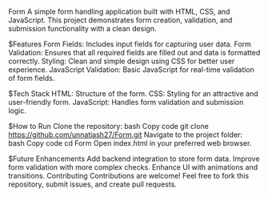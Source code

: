 Form
A simple form handling application built with HTML, CSS, and JavaScript. This project demonstrates form creation, validation, and submission functionality with a clean design.

$Features
Form Fields: Includes input fields for capturing user data.
Form Validation: Ensures that all required fields are filled out and data is formatted correctly.
Styling: Clean and simple design using CSS for better user experience.
JavaScript Validation: Basic JavaScript for real-time validation of form fields.

$Tech Stack
HTML: Structure of the form.
CSS: Styling for an attractive and user-friendly form.
JavaScript: Handles form validation and submission logic.

$How to Run
Clone the repository:
bash
Copy code
git clone https://github.com/unnatiash27/Form.git
Navigate to the project folder:
bash
Copy code
cd Form
Open index.html in your preferred web browser.

$Future Enhancements
Add backend integration to store form data.
Improve form validation with more complex checks.
Enhance UI with animations and transitions.
Contributing
Contributions are welcome! Feel free to fork this repository, submit issues, and create pull requests.
